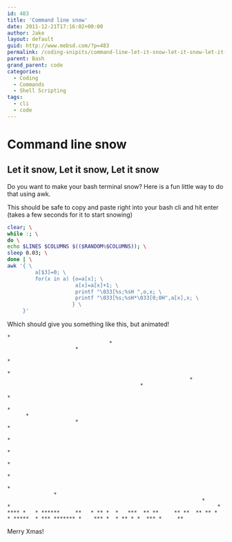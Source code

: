 ```yaml
---
id: 483
title: 'Command line snow'
date: 2011-12-21T17:16:02+00:00
author: Jake
layout: default
guid: http://www.mebsd.com/?p=483
permalink: /coding-snipits/command-line-let-it-snow-let-it-snow-let-it-snow.html
parent: Bash
grand_parent: code
categories:
  - Coding
  - Commands
  - Shell Scripting
tags:
  - cli
  - code
---
```

# Command line snow
## Let it snow, Let it snow, Let it snow


Do you want to make your bash terminal snow? Here is a fun little way to do that using awk.

This should be safe to copy and paste right into your bash cli and hit enter (takes a few seconds for it to start snowing)

```sh
clear; \
while :; \
do \
echo $LINES $COLUMNS $(($RANDOM%$COLUMNS)); \
sleep 0.03; \
done | \
awk '{ \
         a[$3]=0; \
         for(x in a) {o=a[x]; \
                      a[x]=a[x]+1; \
                      printf "\033[%s;%sH ",o,x; \
                      printf "\033[%s;%sH*\033[0;0H",a[x],x; \
                     } \
     }'  
```

Which should give you something like this, but animated!

```
*
                                 *
                      *
                                                                           *
                                                                                                             *
                                                           *
                                           *
                                                                                                                            *
                                                                                          *
      *
                      *                                                                                           *
                                                                            *
                                                                                                                     *
                                                                             *
                                                                                              *
                                                                                *
               *
                                                               *
*                                                                   *
**** *   * ******     **   * ** *  *   ***  ** **     ** **  ** ** *   * *****  * *** ******* *    *** *  * ** * *  *** *     **
```

Merry Xmas!